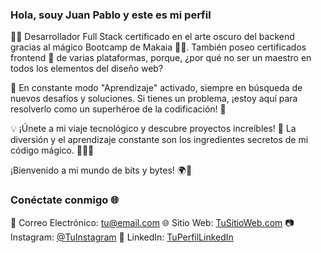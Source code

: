 ### Hola, souy Juan Pablo y este es mi perfil
👨‍💻 Desarrollador Full Stack certificado en el arte oscuro del backend gracias al mágico Bootcamp de Makaia 🧙‍♂️. También poseo certificados frontend 💅 de varias plataformas, porque, ¿por qué no ser un maestro en todos los elementos del diseño web?

🧠 En constante modo "Aprendizaje" activado, siempre en búsqueda de nuevos desafíos y soluciones. Si tienes un problema, ¡estoy aquí para resolverlo como un superhéroe de la codificación! 💪

💡 ¡Únete a mi viaje tecnológico y descubre proyectos increíbles! 🚀 La diversión y el aprendizaje constante son los ingredientes secretos de mi código mágico. 👨‍💻✨

¡Bienvenido a mi mundo de bits y bytes! 🌍💾

### Conéctate conmigo 🌐

📧 Correo Electrónico: [tu@email.com](mailto:juanpabloqb1990@@email.com)
🌐 Sitio Web: [TuSitioWeb.com]([https://www.tusitioweb.com](https://juanpabloqbdeveloper.netlify.app/))
📷 Instagram: [@TuInstagram]([https://www.instagram.com/TuInstagram](https://www.instagram.com/juan_04041990/?hl=es-la))
👔 LinkedIn: [TuPerfilLinkedIn]([https://www.linkedin.com/in/TuPerfilLinkedIn](https://www.linkedin.com/in/juanpabloqb/)https://www.linkedin.com/in/juanpabloqb/)
